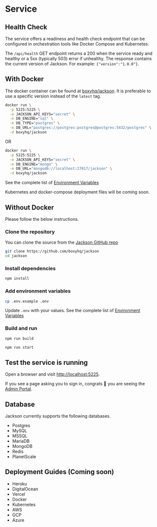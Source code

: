 # Service

## Health Check

The service offers a readiness and health check endpoint that can be configured in orchestration tools like Docker Compose and Kubernetes.

The `/api/health` GET endpoint returns a 200 when the service ready and healthy or a 5xx (typically 503) error if unhealthy. The response contains the current version of Jackson. For example: `{"version":"1.0.0"}`.

## With Docker

The docker container can be found at [boxyhq/jackson](https://hub.docker.com/r/boxyhq/jackson/tags). It is preferable to use a specific version instead of the `latest` tag.

```bash
docker run \
  -p 5225:5225 \
  -e JACKSON_API_KEYS="secret" \
  -e DB_ENGINE="sql" \
  -e DB_TYPE="postgres" \
  -e DB_URL="postgres://postgres:postgres@postgres:5432/postgres" \
  -d boxyhq/jackson
```

OR

```bash
docker run \
  -p 5225:5225 \
  -e JACKSON_API_KEYS="secret" \
  -e DB_ENGINE="mongo" \
  -e DB_URL="mongodb://localhost:27017/jackson" \
  -d boxyhq/jackson
```

See the complete list of [Environment Variables](./env-variables.md)

Kubernetes and docker-compose deployment files will be coming soon.

## Without Docker

Please follow the below instructions.

### Clone the repository

You can clone the source from the [Jackson GitHub repo](https://github.com/boxyhq/jackson/tree/release)

```bash
git clone https://github.com/boxyhq/jackson
cd jackson
```

### Install dependencies

```bash
npm install
```

### Add environment variables

```bash
cp .env.example .env
```

Update `.env` with your values. See the complete list of [Environment Variables](./env-variables.md)

### Build and run

```bash
npm run build
```

```bash
npm run start
```

## Test the service is running

Open a browser and visit [http://localhost:5225](http://localhost:5225).

If you see a page asking you to sign in, congrats 🎉 you are seeing the [Admin Portal](../../admin-portal/overview).

## Database

Jackson currently supports the following databases.

- Postgres
- MySQL
- MSSQL
- MariaDB
- MongoDB
- Redis
- PlanetScale

## Deployment Guides (Coming soon)

- Heroku
- DigitalOcean
- Vercel
- Docker
- Kubernetes
- AWS
- GCP
- Azure
